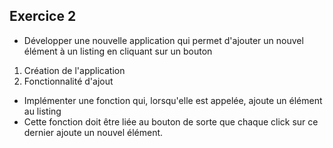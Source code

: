 ## Exercice 2

- Développer une nouvelle application qui permet d'ajouter un nouvel élément à un listing en cliquant sur un bouton

1. Création de l'application
2. Fonctionnalité d'ajout

- Implémenter une fonction qui, lorsqu'elle est appelée, ajoute un élément au listing
- Cette fonction doit être liée au bouton de sorte que chaque click sur ce dernier ajoute un nouvel élément.
